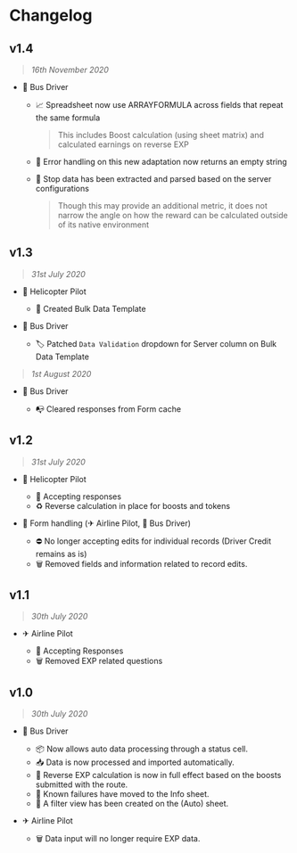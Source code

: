 # Changelog

## v1.4

> _16th November 2020_

- 🚌 Bus Driver

  - 📈 Spreadsheet now use ARRAYFORMULA across fields that repeat the same formula
    > This includes Boost calculation (using sheet matrix) and calculated earnings on reverse EXP
    
  - 🚧 Error handling on this new adaptation now returns an empty string
  
  - 🚏 Stop data has been extracted and parsed based on the server configurations
    > Though this may provide an additional metric, it does not narrow the angle on how the reward can be calculated outside of its native environment

## v1.3

> _31st July 2020_

- 🚁 Helicopter Pilot

  - 📒 Created Bulk Data Template

- 🚌 Bus Driver

  - 🏷 Patched `Data Validation` dropdown for Server column on Bulk Data Template

> _1st August 2020_

- 🚌 Bus Driver

  - 📭 Cleared responses from Form cache

## v1.2

> _31st July 2020_

- 🚁 Helicopter Pilot

  - 🎉 Accepting responses
  - ♻ Reverse calculation in place for boosts and tokens

- 🧩 Form handling (✈ Airline Pilot, 🚌 Bus Driver)

  - ⛔ No longer accepting edits for individual records (Driver Credit remains as is)
  - 🗑 Removed fields and information related to record edits.

## v1.1

> _30th July 2020_

- ✈ Airline Pilot

  - 🎉 Accepting Responses
  - 🗑 Removed EXP related questions

## v1.0

> _30th July 2020_

- 🚌 Bus Driver

  - 📦 Now allows auto data processing through a status cell.
  - 📥 Data is now processed and imported automatically.
  - 🧮 Reverse EXP calculation is now in full effect based on the boosts submitted with the route.
  - 🚏 Known failures have moved to the Info sheet.
  - 📂 A filter view has been created on the (Auto) sheet.

- ✈ Airline Pilot

  - 🗑 Data input will no longer require EXP data.
